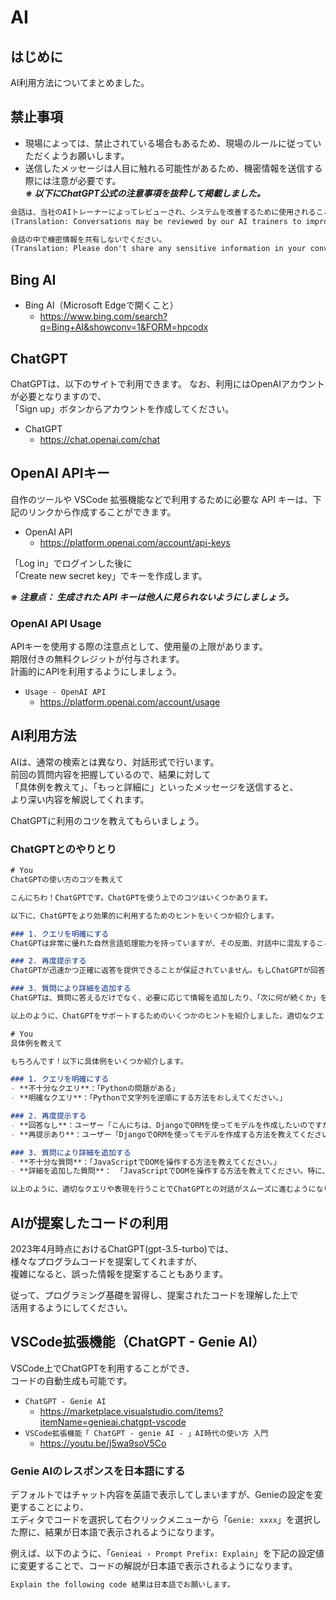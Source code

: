 # AI

## はじめに

AI利用方法についてまとめました。  

## 禁止事項

- 現場によっては、禁止されている場合もあるため、現場のルールに従っていただくようお願いします。
- 送信したメッセージは人目に触れる可能性があるため、機密情報を送信する際には注意が必要です。  
  ***※ 以下にChatGPT公式の注意事項を抜粋して掲載しました。***

```txt
会話は、当社のAIトレーナーによってレビューされ、システムを改善するために使用されることがあります。
(Translation: Conversations may be reviewed by our AI trainers to improve our systems.)
```

```txt
会話の中で機密情報を共有しないでください。
(Translation: Please don't share any sensitive information in your conversations.)
```

## Bing AI

- Bing AI（Microsoft Edgeで開くこと）
  - <https://www.bing.com/search?q=Bing+AI&showconv=1&FORM=hpcodx>

## ChatGPT

ChatGPTは、以下のサイトで利用できます。
なお、利用にはOpenAIアカウントが必要となりますので、  
「Sign up」ボタンからアカウントを作成してください。

- ChatGPT
  - <https://chat.openai.com/chat>

## OpenAI APIキー

自作のツールや VSCode 拡張機能などで利用するために必要な API キーは、下記のリンクから作成することができます。

- OpenAI API
  - <https://platform.openai.com/account/api-keys>

「Log in」でログインした後に  
「Create new secret key」でキーを作成します。

***※ 注意点： 生成された API キーは他人に見られないようにしましょう。***

### OpenAI API Usage

APIキーを使用する際の注意点として、使用量の上限があります。  
期限付きの無料クレジットが付与されます。  
計画的にAPIを利用するようにしましょう。

- `Usage - OpenAI API`
  - <https://platform.openai.com/account/usage>

## AI利用方法

AIは、通常の検索とは異なり、対話形式で行います。  
前回の質問内容を把握しているので、結果に対して  
「具体例を教えて」、「もっと詳細に」といったメッセージを送信すると、  
より深い内容を解説してくれます。  

ChatGPTに利用のコツを教えてもらいましょう。  

### ChatGPTとのやりとり

```txt
# You
ChatGPTの使い方のコツを教えて
```

```md
こんにちわ！ChatGPTです。ChatGPTを使う上でのコツはいくつかあります。

以下に、ChatGPTをより効果的に利用するためのヒントをいくつか紹介します。

### 1. クエリを明確にする
ChatGPTは非常に優れた自然言語処理能力を持っていますが、その反面、対話中に混乱することがあるため、クエリをできるだけ明確にすることが重要です。可能な限り正確な文章やフレーズを使うようにしてください。

### 2. 再度提示する
ChatGPTが迅速かつ正確に返答を提供できることが保証されていません。もしChatGPTが回答を提供しない場合は、再提示するとよいです。

### 3. 質問により詳細を追加する
ChatGPTは、質問に答えるだけでなく、必要に応じて情報を追加したり、「次に何が続くか」を教えたりすることもできます。適切なマーカーやキーワードを使って情報を付加するようにしてください。

以上のように、ChatGPTをサポートするためのいくつかのヒントを紹介しました。適切なクエリや明確な表現を使えば、ChatGPTは役立つことができます！
```

```txt
# You
具体例を教えて
```

```md
もちろんです！以下に具体例をいくつか紹介します。

### 1. クエリを明確にする
- **不十分なクエリ**：「Pythonの問題がある」
- **明確なクエリ**：「Pythonで文字列を逆順にする方法をおしえてください。」

### 2. 再度提示する
- **回答なし**：ユーザー「こんにちは、DjangoでORMを使ってモデルを作成したいのですが、どうすればいいですか？」 ChatGPT：（何も返信しない）
- **再提示あり**：ユーザー「DjangoでORMを使ってモデルを作成する方法を教えてください。」 ChatGPT：「はい、これはDjangoでORMを使った前提でのサンプルコードです...」

### 3. 質問により詳細を追加する
- **不十分な質問**：「JavaScriptでDOMを操作する方法を教えてください。」
- **詳細を追加した質問**： 「JavaScriptでDOMを操作する方法を教えてください。特に、ページに新しい要素を追加する場合はどうすればいいですか？」

以上のように、適切なクエリや表現を行うことでChatGPTとの対話がスムーズに進むようになります
```

## AIが提案したコードの利用

2023年4月時点におけるChatGPT(gpt-3.5-turbo)では、  
様々なプログラムコードを提案してくれますが、  
複雑になると、誤った情報を提案することもあります。  

従って、プログラミング基礎を習得し、提案されたコードを理解した上で  
活用するようにしてください。

## VSCode拡張機能（ChatGPT - Genie AI）

VSCode上でChatGPTを利用することができ、  
コードの自動生成も可能です。

- `ChatGPT - Genie AI`
  - <https://marketplace.visualstudio.com/items?itemName=genieai.chatgpt-vscode>
- `VSCode拡張機能「 ChatGPT - genie AI - 」AI時代の使い方 入門`
  - <https://youtu.be/j5wa9soV5Co>

### Genie AIのレスポンスを日本語にする

デフォルトではチャット内容を英語で表示してしまいますが、Genieの設定を変更することにより、  
エディタでコードを選択して右クリックメニューから「`Genie: xxxx`」を選択した際に、結果が日本語で表示されるようになります。  

例えば、以下のように、「`Genieai › Prompt Prefix: Explain`」を下記の設定値に変更することで、コードの解説が日本語で表示されるようになります。  

```txt
Explain the following code 結果は日本語でお願いします。
```
